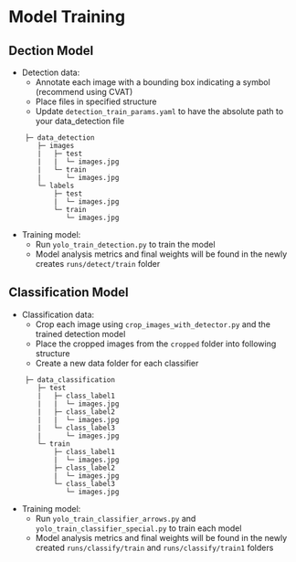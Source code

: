 # Model Training

## Dection Model
- Detection data:
    - Annotate each image with a bounding box indicating a symbol (recommend using CVAT)
    - Place files in specified structure
    - Update `detection_train_params.yaml` to have the absolute path to your data_detection file

```
    ├─ data_detection
       ├─ images
       |   ├─ test
       |   |  └─ images.jpg
       |   └─ train
       |      └─ images.jpg
       └─ labels
           ├─ test
           |  └─ images.jpg
           └─ train
              └─ images.jpg
```

- Training model:
    - Run `yolo_train_detection.py` to train the model
    - Model analysis metrics and final weights will be found in the newly creates `runs/detect/train` folder

## Classification Model
- Classification data:
    - Crop each image using `crop_images_with_detector.py` and the trained detection model
    - Place the cropped images from the `cropped` folder into following structure
    - Create a new data folder for each classifier 

```
    ├─ data_classification
       ├─ test
       |   ├─ class_label1
       |   |  └─ images.jpg
       |   ├─ class_label2
       |   |  └─ images.jpg
       |   └─ class_label3
       |      └─ images.jpg
       └─ train
           ├─ class_label1
           |  └─ images.jpg
           ├─ class_label2
           |  └─ images.jpg
           └─ class_label3
              └─ images.jpg
```

- Training model:
    - Run `yolo_train_classifier_arrows.py` and `yolo_train_classifier_special.py` to train each model
    - Model analysis metrics and final weights will be found in the newly created `runs/classify/train` and `runs/classify/train1` folders

